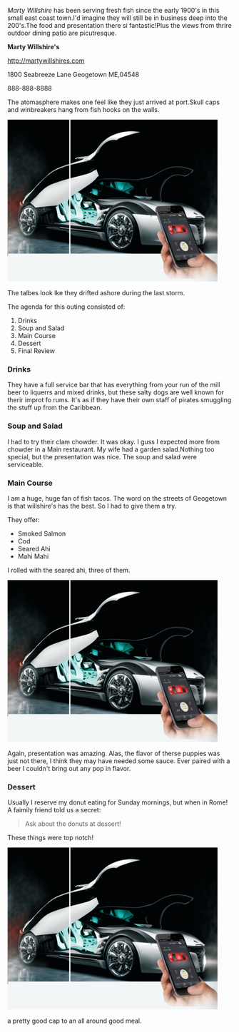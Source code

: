 *Marty Willshire* has been serving fresh fish since the early 1900's in this small east coast town.I'd imagine they will still be in business deep into the 200's.The food and presentation there si fantastic!Plus the views from thrire outdoor dining patio are picutresque.

**Marty Willshire's**

<http://martywillshires.com>

1800 Seabreeze Lane Geogetown ME,04548

888-888-8888


The atomasphere makes one feel like they just arrived at port.Skull caps and winbreakers hang from fish hooks on the walls.

![Table](../images/1.png)

The talbes look lke they drifted ashore during the last storm.

The agenda for this outing consisted of:

1. Drinks
2. Soup and Salad
3. Main Course
4. Dessert
5. Final Review

### Drinks

They have a full service bar that has everything from your run of the mill beer to liquerrs and mixed drinks, but these salty dogs are well known for therir improt fo rums. It's as if they have their own staff of pirates smuggling the stuff up from the Caribbean.

### Soup and Salad

I had to try their clam chowder. It was okay. I guss I expected more from chowder in a Main restaurant. My wife had a garden salad.Nothing too special, but the presentation was nice. The soup and salad were serviceable.

### Main Course
I am a huge, huge fan of fish tacos. The word on the streets of Geogetown is that willshire's has the best. So I had to give them a try.

They offer:

- Smoked Salmon
- Cod
- Seared Ahi
- Mahi Mahi

I rolled with the seared ahi, three of them.

![hi](../images/1.png)

Again, presentation was amazing. Alas, the flavor of therse puppies was just not there, I think they may have needed some sauce. Ever paired with a beer I couldn't bring out any pop in flavor.

### Dessert

Usually I reserve my donut eating for Sunday mornings, but when in Rome! A faimily friend told us a secret:

> Ask about the donuts at dessert!

These things were top notch!

![s](../images/1.png)


a pretty good cap to an all around good meal.
